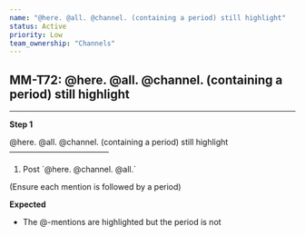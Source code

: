 ```yaml
---
name: "@here. @all. @channel. (containing a period) still highlight"
status: Active
priority: Low
team_ownership: "Channels"
---
```


## MM-T72: @here. @all. @channel. (containing a period) still highlight

---

**Step 1**

@here. @all. @channel. (containing a period) still highlight\
–––––––––––––––––––––––––

1. Post \`@here. @channel. @all.\`

(Ensure each mention is followed by a period)

**Expected**

- The @-mentions are highlighted but the period is not
